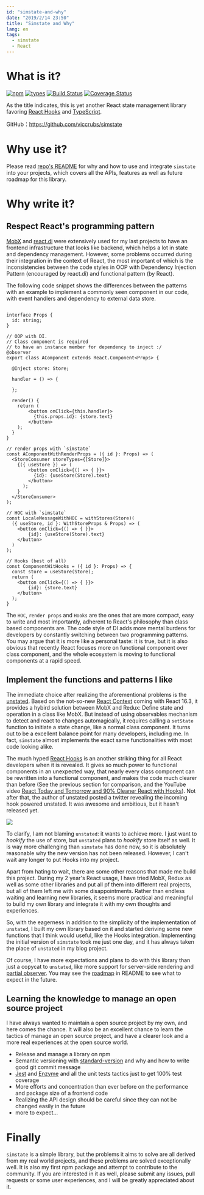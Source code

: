 ```yaml
---
id: "simstate-and-why"
date: "2019/2/14 23:50"
title: "Simstate and Why"
lang: en
tags:
  - simstate
  - React
---
```


# What is it?

[![npm](https://img.shields.io/npm/v/simstate.svg?style=flat-square)](https://www.npmjs.com/package/simstate)
[![types](https://img.shields.io/npm/types/simstate.svg?style=flat-square)](https://www.npmjs.com/package/simstate)
[![Build Status](https://img.shields.io/travis/viccrubs/simstate.svg?style=flat-square)](https://travis-ci.org/viccrubs/simstate)
[![Coverage Status](https://img.shields.io/coveralls/github/viccrubs/simstate.svg?style=flat-square)](https://coveralls.io/github/viccrubs/simstate?branch=master)

As the title indicates, this is yet another React state management library favoring [React Hooks](https://reactjs.org/docs/hooks-intro.html) and [TypeScript](https://www.typescriptlang.org/).

GitHub：https://github.com/viccrubs/simstate

# Why use it?

Please read [repo's README](https://github.com/viccrubs/simstate) for why and how to use and integrate `simstate` into your projects, which covers all the APIs, features as well as future roadmap for this library.

# Why write it?

## Respect React's programming pattern

[MobX](https://github.com/mobxjs/mobx) and [react.di](https://github.com/RobinBuschmann/react.di) were extensively used for my last projects to have an frontend infrastructure that looks like backend, which helps a lot in state and dependency management. However, some problems occurred during their integration in the context of React, the most important of which is the inconsistencies between the code styles in OOP with Dependency Injection Pattern (encouraged by react.di) and functional pattern (by React).

The following code snippet shows the differences between the patterns with an example to implement a commonly seen component in our code, with event handlers and dependency to external data store.

```tsx

interface Props {
  id: string;
}

// OOP with DI.
// Class component is required
// to have an instance member for dependency to inject :/
@observer
export class AComponent extends React.Component<Props> {

  @Inject store: Store;

  handler = () => {

  };

  render() {
    return (
        <button onClick={this.handler}>
          {this.props.id}: {store.text}
        </button>
    );
  }
}

// render props with `simstate`
const AComponentWithRenderProps = ({ id }: Props) => (
  <StoreConsumer storeTypes={[Store]}>
    {({ useStore }) => (
        <button onClick={() => { }}>
          {id}: {useStore(Store).text}
        </button>
      );
    }
  </StoreConsumer>
);

// HOC with `simstate`
const LocaleMessageWithHOC = withStores(Store)(
  ({ useStore, id }: WithStoreProps & Props) => (
    <button onClick={() => { }}>
        {id}: {useStore(Store).text}
    </button>
  )
);

// Hooks (best of all)
const ComponentWitHooks = ({ id }: Props) => {
  const store = useStore(Store);
  return (
    <button onClick={() => { }}>
        {id}: {store.text}
    </button>
  );
}
```

The `HOC`, `render props` and `Hooks` are the ones that are more compact, easy to write and most importantly, adherent to React's philosophy than class based components are. The code style of DI adds more mental burdens for developers by constantly switching between two programming patterns. You may argue that it is more like a personal taste: it is true, but it is also obvious that recently React focuses more on functional component over class component, and the whole ecosystem is moving to functional components at a rapid speed.


## Implement the functions and patterns I like

The immediate choice after realizing the aforementional problems is the [unstated](https://github.com/jamiebuilds/unstated). Based on the not-so-new [React Context](https://reactjs.org/docs/context.html) coming with React 16.3, it provides a hybird solution between MobX and Redux: Define state and operation in a class like MobX. But instead of using observables mechanism to detect and react to changes automagically, it requires calling a `setState` function to initiate a state change, like a normal class component. It turns out to be a excellent balance point for many developers, including me. In fact, `simstate` almost implements the exact same functionalities with most code looking alike.

The much hyped [React Hooks](https://reactjs.org/docs/hooks-intro.html) is an another striking thing for all React developers when it is revealed. It gives so much power to functional components in an unexpected way, that nearly every class component can be rewritten into a functional component, and makes the code much clearer than before (See the previous section for comparison, and the YouTube video [React Today and Tomorrow and 90% Cleaner React with Hooks](https://www.youtube.com/watch?v=dpw9EHDh2bM)). Not after that, the author of unstated posted a twitter revealing the incoming hook powered unstated. It was awesome and ambitious, but it hasn't released yet.

![](./unstated-hooks.png)

To clarify, I am not blaming `unstated`: it wants to achieve more. I just want to *hookify* the use of store, but `unstated` plans to *hookify* store itself as well. It is way more challenging than `simstate` has done now, so it is absolutely reasonable why the new version has not been released. However, I can't wait any longer to put Hooks into my project.

Apart from hating to wait, there are some other reasons that made me build this project. During my 2 year's React usage, I have tried MobX, Redux as well as some other libraries and put all pf them into different real projects, but all of them left me with some disappointments. Rather than endless waiting and learning new libraries, it seems more practical and meaningful to build my own library and integrate it with my own thoughts and experiences.

So, with the eagerness in addition to the simplicity of the implementation of `unstated`, I built my own library based on it and started deriving some new functions that I think would useful, like the Hooks integration. Implementing the initial version of `simstate` took me just one day, and it has always taken the place of `unstated` in my blog project.

Of course, I have more expectations and plans to do with this library than just a copycat to `unstated`, like more support for server-side rendering and [partial observer](https://github.com/viccrubs/simstate/blob/partial-observer/partial-observer-proposal.md). You may see the [roadmap](https://github.com/viccrubs/simstate#roadmap) in README to see what to expect in the future.

## Learning the knowledge to manage an open source project

I have always wanted to maintain a open source project by my own, and here comes the chance. It will also be an excellent chance to learn the tactics of manage an open source project, and have a clearer look and a more real experiences at the open source world.

- Release and manage a library on npm
- Semantic versioning with [standard-version](https://github.com/conventional-changelog/standard-version) and why and how to write good git commit message
- [Jest](https://jestjs.io/) and [Enzyme](https://github.com/airbnb/enzyme) and all the unit tests tactics just to get 100% test coverage
- More efforts and concentration than ever before on the performance and package size of a frontend code
- Realizing the API design should be careful since they can not be changed easily in the future
- more to expect...

# Finally

`simstate` is a simple library, but the problems it aims to solve are all derived from my real world projects, and these problems are solved exceptionally well. It is also my first npm package and attempt to contribute to the community. If you are interested in it as well, please submit any issues, pull requests or some user experiences, and I will be greatly appreciated about it.
